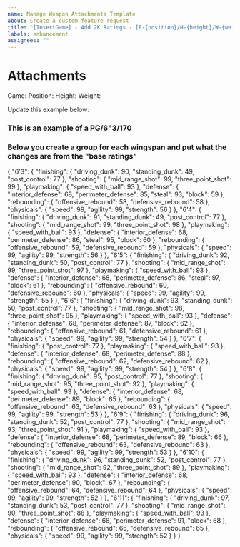 ```yaml
---
name: Manage Weapon Attachments Template
about: Create a custom feature request
title: "[InsertGame] - Add 2K Ratings - [P-{position}/H-{height}/W-{weight}]"
labels: enhancement
assignees: ""
---
```


# Attachments

Game:
Position:
Height:
Weight:

Update this example below:

### This is an example of a PG/6"3/170

### Below you create a group for each wingspan and put what the changes are from the "base ratings"

{
"6'3": {
"finishing": {
"driving_dunk": 90,
"standing_dunk": 49,
"post_control": 77
},
"shooting": {
"mid_range_shot": 99,
"three_point_shot": 99
},
"playmaking": {
"speed_with_ball": 93
},
"defense": {
"interior_defense": 68,
"perimeter_defense": 85,
"steal": 93,
"block": 59
},
"rebounding": {
"offensive_rebound": 58,
"defensive_rebound": 58
},
"physicals": {
"speed": 99,
"agility": 99,
"strength": 56
}
},
"6'4": {
"finishing": {
"driving_dunk": 91,
"standing_dunk": 49,
"post_control": 77
},
"shooting": {
"mid_range_shot": 99,
"three_point_shot": 98
},
"playmaking": {
"speed_with_ball": 93
},
"defense": {
"interior_defense": 68,
"perimeter_defense": 86,
"steal": 95,
"block": 60
},
"rebounding": {
"offensive_rebound": 59,
"defensive_rebound": 59
},
"physicals": {
"speed": 99,
"agility": 99,
"strength": 56
}
},
"6'5": {
"finishing": {
"driving_dunk": 92,
"standing_dunk": 50,
"post_control": 77
},
"shooting": {
"mid_range_shot": 99,
"three_point_shot": 97
},
"playmaking": {
"speed_with_ball": 93
},
"defense": {
"interior_defense": 68,
"perimeter_defense": 86,
"steal": 97,
"block": 61
},
"rebounding": {
"offensive_rebound": 60,
"defensive_rebound": 60
},
"physicals": {
"speed": 99,
"agility": 99,
"strength": 55
}
},
"6'6": {
"finishing": {
"driving_dunk": 93,
"standing_dunk": 50,
"post_control": 77
},
"shooting": {
"mid_range_shot": 98,
"three_point_shot": 95
},
"playmaking": {
"speed_with_ball": 93
},
"defense": {
"interior_defense": 68,
"perimeter_defense": 87,
"block": 62
},
"rebounding": {
"offensive_rebound": 61,
"defensive_rebound": 61
},
"physicals": {
"speed": 99,
"agility": 99,
"strength": 54
}
},
"6'7": {
"finishing": {
"post_control": 77
},
"playmaking": {
"speed_with_ball": 93
},
"defense": {
"interior_defense": 68,
"perimeter_defense": 88
},
"rebounding": {
"offensive_rebound": 62,
"defensive_rebound": 62
},
"physicals": {
"speed": 99,
"agility": 99,
"strength": 54
}
},
"6'8": {
"finishing": {
"driving_dunk": 95,
"post_control": 77
},
"shooting": {
"mid_range_shot": 95,
"three_point_shot": 92
},
"playmaking": {
"speed_with_ball": 93
},
"defense": {
"interior_defense": 68,
"perimeter_defense": 89,
"block": 65
},
"rebounding": {
"offensive_rebound": 63,
"defensive_rebound": 63
},
"physicals": {
"speed": 99,
"agility": 99,
"strength": 53
}
},
"6'9": {
"finishing": {
"driving_dunk": 96,
"standing_dunk": 52,
"post_control": 77
},
"shooting": {
"mid_range_shot": 93,
"three_point_shot": 91
},
"playmaking": {
"speed_with_ball": 93
},
"defense": {
"interior_defense": 68,
"perimeter_defense": 89,
"block": 66
},
"rebounding": {
"offensive_rebound": 63,
"defensive_rebound": 63
},
"physicals": {
"speed": 99,
"agility": 99,
"strength": 53
}
},
"6'10": {
"finishing": {
"driving_dunk": 96,
"standing_dunk": 52,
"post_control": 77
},
"shooting": {
"mid_range_shot": 92,
"three_point_shot": 89
},
"playmaking": {
"speed_with_ball": 93
},
"defense": {
"interior_defense": 68,
"perimeter_defense": 90,
"block": 67
},
"rebounding": {
"offensive_rebound": 64,
"defensive_rebound": 64
},
"physicals": {
"speed": 99,
"agility": 99,
"strength": 52
}
},
"6'11": {
"finishing": {
"driving_dunk": 97,
"standing_dunk": 53,
"post_control": 77
},
"shooting": {
"mid_range_shot": 90,
"three_point_shot": 88
},
"playmaking": {
"speed_with_ball": 93
},
"defense": {
"interior_defense": 68,
"perimeter_defense": 91,
"block": 68
},
"rebounding": {
"offensive_rebound": 65,
"defensive_rebound": 65
},
"physicals": {
"speed": 99,
"agility": 99,
"strength": 52
}
}
}
